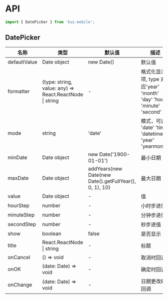 # API

```jsx
import { DatePicker } from 'kui-mobile';
```

## DatePicker

| 名称         | 类型                                                    | 默认值                                                 | 描述                                                                 |
| ------------ | ------------------------------------------------------- | ------------------------------------------------------ | -------------------------------------------------------------------- |
| defaultValue | Date object                                             | new Date()                                             | 默认值                                                               |
| formatter    | (type: string, value: any) => React.ReactNode \| string | -                                                      | 格式化显示项, type 对应'year' 'month' 'day' 'hour' 'minute' 'second' |
| mode         | string                                                  | 'date'                                                 | 模式，可选 'date' 'time' 'datetime' 'year' 'yearmonth'               |
| minDate      | Date object                                             | new Date('1900-01-01')                                 | 最小日期                                                             |
| maxDate      | Date object                                             | addYears(new Date(new Date().getFullYear(), 0, 1), 10) | 最大日期                                                             |
| value        | Date object                                             | -                                                      | 值                                                                   |
| hourStep     | number                                                  | -                                                      | 小时步进值                                                           |
| minuteStep   | number                                                  | -                                                      | 分钟步进值                                                           |
| secondStep   | number                                                  | -                                                      | 秒步进值                                                             |
| show         | boolean                                                 | false                                                  | 是否显示                                                             |
| title        | React.ReactNode \| string                               | -                                                      | 标题                                                                 |
| onCancel     | () => void                                              | -                                                      | 取消时回调                                                           |
| onOK         | (date: Date) => void                                    | -                                                      | 确定时回调                                                           |
| onChange     | (date: Date) => void                                    | -                                                      | 日期更改时回调                                                       |
